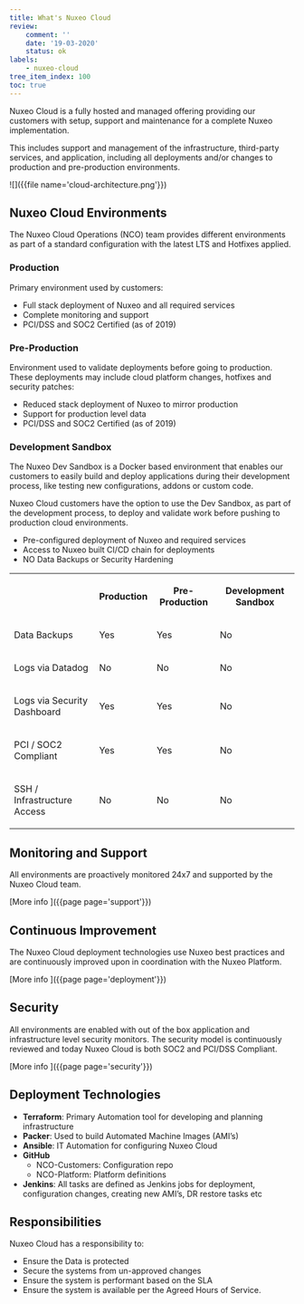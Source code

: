 ```yaml
---
title: What's Nuxeo Cloud
review:
    comment: ''
    date: '19-03-2020'
    status: ok
labels:
    - nuxeo-cloud
tree_item_index: 100
toc: true
---
```


Nuxeo Cloud is a fully hosted and managed offering providing our customers with setup, support and maintenance for a complete Nuxeo implementation.

This includes support and management of the infrastructure, third-party services, and application, including all deployments and/or changes to production and pre-production environments.

![]({{file name='cloud-architecture.png'}})

## Nuxeo Cloud Environments

The Nuxeo Cloud Operations (NCO) team provides different environments as part of a standard configuration with the latest LTS and Hotfixes applied.

### Production

Primary environment used by customers:

- Full stack deployment of Nuxeo and all required services
- Complete monitoring and support
- PCI/DSS and SOC2 Certified (as of 2019)

### Pre-Production

Environment used to validate deployments before going to production. These deployments may include cloud platform changes, hotfixes and security patches:
- Reduced stack deployment of Nuxeo to mirror production
- Support for production level data
- PCI/DSS and SOC2 Certified (as of 2019)

### Development Sandbox

The Nuxeo Dev Sandbox is a Docker based environment that enables our customers to easily build and deploy applications during their development process, like testing new configurations, addons or custom code.

Nuxeo Cloud customers have the option to use the Dev Sandbox, as part of the development process, to deploy and validate work before pushing to production cloud environments.

- Pre-configured deployment of Nuxeo and required services
- Access to Nuxeo built CI/CD chain for deployments
- NO Data Backups or Security Hardening

<div class="pm-table-wrapper">
<table data-number-column="false">
<tbody>
<tr>
<th rowspan="1" colspan="1" class="ak-renderer-tableHeader-sortable-column">
<p data-renderer-start-pos="3651">&nbsp;</p>
</th>
<th rowspan="1" colspan="1" class="ak-renderer-tableHeader-sortable-column">
<p data-renderer-start-pos="3655"><strong>Production</strong></p>
</div>
</th><th rowspan="1" colspan="1" class="ak-renderer-tableHeader-sortable-column">
<div class="fabric-editor-block-mark sc-bwCtUz iXkdcO" data-align="center">
<p data-renderer-start-pos="3669"><strong>Pre-Production</strong></p>
</div>
</th>
<th rowspan="1" colspan="1" class="ak-renderer-tableHeader-sortable-column"><div class="fabric-editor-block-mark sc-bwCtUz iXkdcO" data-align="center">
<p data-renderer-start-pos="3687"><strong>Development Sandbox</strong></p>
</div>
<figure class="ak-renderer-tableHeader-sorting-icon ak-renderer-tableHeader-sorting-icon__no-order">
</th>
</tr>
<tr>
<td rowspan="1" colspan="1">
<p data-renderer-start-pos="4543">Data Backups</p>
</td>
<td rowspan="1" colspan="1">
<div class="fabric-editor-block-mark sc-bwCtUz iXkdcO" data-align="center">
<p data-renderer-start-pos="4559">Yes</p>
</div>
</td>
<td rowspan="1" colspan="1">
<div class="fabric-editor-block-mark sc-bwCtUz iXkdcO" data-align="center">
<p data-renderer-start-pos="4566">Yes</p>
</div>
</td>
<td rowspan="1" colspan="1">
<div class="fabric-editor-block-mark sc-bwCtUz iXkdcO" data-align="center">
<p data-renderer-start-pos="4573">No</p>
</div>
</td>
</tr>
<tr>
<td rowspan="1" colspan="1">
<p data-renderer-start-pos="4378">Logs via Datadog</p>
</td>
<td rowspan="1" colspan="1">
<div class="fabric-editor-block-mark sc-bwCtUz iXkdcO" data-align="center">
<p data-renderer-start-pos="4398">No</p>
</div>
</td>
<td rowspan="1" colspan="1">
<div class="fabric-editor-block-mark sc-bwCtUz iXkdcO" data-align="center">
<p data-renderer-start-pos="4404">No</p>
</div>
</td>
<td rowspan="1" colspan="1">
<div class="fabric-editor-block-mark sc-bwCtUz iXkdcO" data-align="center">
<p data-renderer-start-pos="4410">No</p>
</div>
</td>
</tr>
<tr>
<td rowspan="1" colspan="1">
<p data-renderer-start-pos="4425">Logs via Security Dashboard</p>
</td>
<td rowspan="1" colspan="1">
<div class="fabric-editor-block-mark sc-bwCtUz iXkdcO" data-align="center">
<p data-renderer-start-pos="4456">Yes</p>
</div>
</td>
<td rowspan="1" colspan="1">
<div class="fabric-editor-block-mark sc-bwCtUz iXkdcO" data-align="center">
<p data-renderer-start-pos="4463">Yes</p>
</div>
</td>
<td rowspan="1" colspan="1">
<div class="fabric-editor-block-mark sc-bwCtUz iXkdcO" data-align="center">
<p data-renderer-start-pos="4470">No</p>
</div>
</td>
</tr>
<tr>
<td rowspan="1" colspan="1">
<p data-renderer-start-pos="4597">PCI / SOC2 Compliant</p>
</td>
<td rowspan="1" colspan="1">
<div class="fabric-editor-block-mark sc-bwCtUz iXkdcO" data-align="center">
<p data-renderer-start-pos="4621">Yes</p>
</div>
</td>
<td rowspan="1" colspan="1">
<div class="fabric-editor-block-mark sc-bwCtUz iXkdcO" data-align="center">
<p data-renderer-start-pos="4628">Yes</p>
</div>
</td>
<td rowspan="1" colspan="1">
<div class="fabric-editor-block-mark sc-bwCtUz iXkdcO" data-align="center">
<p data-renderer-start-pos="4635">No</p>
</div>
</td>
</tr>
<tr>
<td rowspan="1" colspan="1">
<p data-renderer-start-pos="4485">SSH / Infrastructure Access</p>
</td>
<td rowspan="1" colspan="1">
<div class="fabric-editor-block-mark sc-bwCtUz iXkdcO" data-align="center">
<p data-renderer-start-pos="4516">No</p>
</div>
</td>
<td rowspan="1" colspan="1">
<div class="fabric-editor-block-mark sc-bwCtUz iXkdcO" data-align="center">
<p data-renderer-start-pos="4522">No</p>
</div>
</td>
<td rowspan="1" colspan="1">
<div class="fabric-editor-block-mark sc-bwCtUz iXkdcO" data-align="center">
<p data-renderer-start-pos="4528">No</p>
</div>
</td>
</tr>
</tbody>
</table>
</div>

## Monitoring and Support

All environments are proactively monitored 24x7 and supported by the Nuxeo Cloud team.

[More info&nbsp;<i class="fa fa-long-arrow-right" aria-hidden="true"></i>]({{page page='support'}})

## Continuous Improvement

The Nuxeo Cloud deployment technologies use Nuxeo best practices and are continuously improved upon in coordination with the Nuxeo Platform.

[More info&nbsp;<i class="fa fa-long-arrow-right" aria-hidden="true"></i>]({{page page='deployment'}})

## Security

All environments are enabled with out of the box application and infrastructure level security monitors. The security model is continuously reviewed and today Nuxeo Cloud is both SOC2 and PCI/DSS Compliant.

[More info&nbsp;<i class="fa fa-long-arrow-right" aria-hidden="true"></i>]({{page page='security'}})

## Deployment Technologies

- **Terraform**: Primary Automation tool for developing and planning infrastructure
- **Packer**: Used to build Automated Machine Images (AMI’s)
- **Ansible**: IT Automation for configuring Nuxeo Cloud
- **GitHub**
  - NCO-Customers: Configuration repo
  - NCO-Platform: Platform definitions
- **Jenkins**: All tasks are defined as Jenkins jobs for deployment, configuration changes, creating new AMI’s, DR restore tasks etc

## Responsibilities

Nuxeo Cloud has a responsibility to:

- Ensure the Data is protected
- Secure the systems from un-approved changes
- Ensure the system is performant based on the SLA
- Ensure the system is available per the Agreed Hours of Service.
